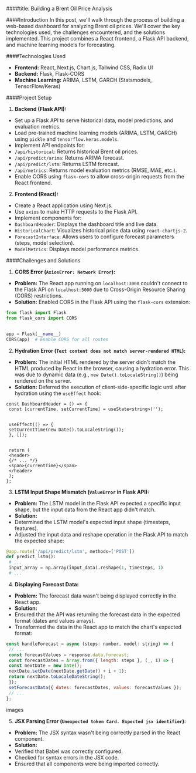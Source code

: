 ####title: Building a Brent Oil Price Analysis 

 ####Introduction
 In this post, we'll walk through the process of building a web-based dashboard for analyzing Brent oil prices. We'll cover the key technologies used, the challenges encountered, and the solutions implemented. This project combines a React frontend, a Flask API backend, and machine learning models for forecasting.

 ####Technologies Used
 *   **Frontend:** React, Next.js, Chart.js, Tailwind CSS, Radix UI
 *   **Backend:** Flask, Flask-CORS
 *   **Machine Learning:** ARIMA, LSTM, GARCH (Statsmodels, TensorFlow/Keras)

 ####Project Setup
 1.  **Backend (Flask API):**
 *   Set up a Flask API to serve historical data, model predictions, and evaluation metrics.
 *   Load pre-trained machine learning models (ARIMA, LSTM, GARCH) using `pickle` and `tensorflow.keras.models`.
 *   Implement API endpoints for:
 *   `/api/historical`: Returns historical Brent oil prices.
 *   `/api/predict/arima`: Returns ARIMA forecast.
 *   `/api/predict/lstm`: Returns LSTM forecast.
 *   `/api/metrics`: Returns model evaluation metrics (RMSE, MAE, etc.).
 *   Enable CORS using `flask-cors` to allow cross-origin requests from the React frontend.

 2.  **Frontend (React):**
 *   Create a React application using Next.js.
 *   Use `axios` to make HTTP requests to the Flask API.
 *   Implement components for:
 *   `DashboardHeader`: Displays the dashboard title and live data.
 *   `HistoricalChart`: Visualizes historical price data using `react-chartjs-2`.
 *   `ForecastInterface`: Allows users to configure forecast parameters (steps, model selection).
 *   `ModelMetrics`: Displays model performance metrics.

 ####Challenges and Solutions
 1.  **CORS Error (`AxiosError: Network Error`):**
 *   **Problem:** The React app running on `localhost:3000` couldn't connect to the Flask API on `localhost:5000` due to Cross-Origin Resource Sharing (CORS) restrictions.
 *   **Solution:** Enabled CORS in the Flask API using the `flask-cors` extension:
 ```python
 from flask import Flask
 from flask_cors import CORS
 

 app = Flask(__name__)
 CORS(app)  # Enable CORS for all routes
 ```

 2.  **Hydration Error (`Text content does not match server-rendered HTML`):**
 *   **Problem:** The initial HTML rendered by the server didn't match the HTML produced by React in the browser, causing a hydration error. This was due to dynamic data (e.g., `new Date().toLocaleString()`) being rendered on the server.
 *   **Solution:** Deferred the execution of client-side-specific logic until after hydration using the `useEffect` hook:
 ```tsx
 const DashboardHeader = () => {
  const [currentTime, setCurrentTime] = useState<string>('');
 

  useEffect(() => {
  setCurrentTime(new Date().toLocaleString());
  }, []);
 

  return (
  <header>
  {/* ... */}
  <span>{currentTime}</span>
  </header>
  );
 };
 ```

 3.  **LSTM Input Shape Mismatch (`ValueError` in Flask API):**
 *   **Problem:** The LSTM model in the Flask API expected a specific input shape, but the input data from the React app didn't match.
 *   **Solution:**
 *   Determined the LSTM model's expected input shape (timesteps, features).
 *   Adjusted the input data and reshape operation in the Flask API to match the expected shape:
 ```python
 @app.route('/api/predict/lstm', methods=['POST'])
 def predict_lstm():
  # ...
  input_array = np.array(input_data).reshape(1, timesteps, 1)
  # ...
 ```

 4.  **Displaying Forecast Data:**
 *   **Problem:** The forecast data wasn't being displayed correctly in the React app.
 *   **Solution:**
 *   Ensured that the API was returning the forecast data in the expected format (dates and values arrays).
 *   Transformed the data in the React app to match the chart's expected format:
 ```javascript
 const handleForecast = async (steps: number, model: string) => {
  // ...
  const forecastValues = response.data.forecast;
  const forecastDates = Array.from({ length: steps }, (_, i) => {
  const nextDate = new Date();
  nextDate.setDate(nextDate.getDate() + i + 1);
  return nextDate.toLocaleDateString();
  });
  setForecastData({ dates: forecastDates, values: forecastValues });
  // ...
 };
 ```
 images
 

 5.  **JSX Parsing Error (`Unexpected token Card. Expected jsx identifier`):**
 *   **Problem:** The JSX syntax wasn't being correctly parsed in the React component.
 *   **Solution:**
 *   Verified that Babel was correctly configured.
 *   Checked for syntax errors in the JSX code.
 *   Ensured that all components were being imported correctly.

 